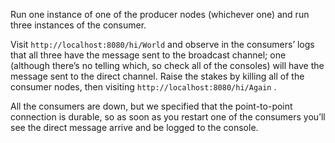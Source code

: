 Run one instance of one of the producer nodes (whichever one) 
and run three instances of the consumer. 

Visit `http://localhost:8080/hi/World` and observe in the consumers’ logs that all three have the message sent to the broadcast channel; one (although there’s no telling which, so check all of the consoles) will have the message sent to the direct channel. Raise the stakes by killing all of the consumer nodes, then visiting `http://localhost:8080/hi/Again` . 

All the consumers are down, but we specified that the point-to-point connection is durable, so as soon as you restart one of the consumers you’ll see the direct message arrive and be logged to the console. 
                                                                                                                                                                                    
                                                                                                                                                                                

